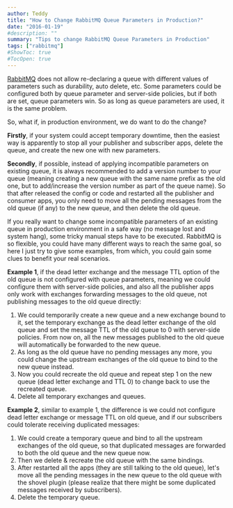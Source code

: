 ```yaml
---
author: Teddy
title: "How to Change RabbitMQ Queue Parameters in Production?"
date: "2016-01-19"
#description: ""
summary: "Tips to change RabbitMQ Queue Parameters in Production"
tags: ["rabbitmq"]
#ShowToc: true
#TocOpen: true
---
```


[RabbitMQ](http://www.rabbitmq.com/) does not allow re-declaring a queue with different values of parameters such as durability, auto delete, etc. Some parameters could be configured both by queue parameter and server-side policies, but if both are set, queue parameters win. So as long as queue parameters are used, it is the same problem.

So, what if, in production environment, we do want to do the change?

**Firstly**, if your system could accept temporary downtime, then the easiest way is apparently to stop all your publisher and subscriber apps, delete the queue, and create the new one with new parameters.

**Secondly**, if possible, instead of applying incompatible parameters on existing queue, it is always recommended to add a version number to your queue (meaning creating a new queue with the same name prefix as the old one, but to add/increase the version number as part of the queue name). So that after released the config or code and restarted all the publisher and consumer apps, you only need to move all the pending messages from the old queue (if any) to the new queue, and then delete the old queue.

If you really want to change some incompatible parameters of an existing queue in production environment in a safe way (no message lost and system hang), some tricky manual steps have to be executed. RabbitMQ is so flexible, you could have many different ways to reach the same goal, so here I just try to give some examples, from which, you could gain some clues to benefit your real scenarios.

**Example 1**, if the dead letter exchange and the message TTL option of the old queue is not configured with queue parameters, meaning we could configure them with server-side policies, and also all the publisher apps only work with exchanges forwarding messages to the old queue, not publishing messages to the old queue directly:

1. We could temporarily create a new queue and a new exchange bound to it, set the temporary exchange as the dead letter exchange of the old queue and set the message TTL of the old queue to 0 with server-side policies. From now on, all the new messages published to the old queue will automatically be forwarded to the new queue.
2. As long as the old queue have no pending messages any more, you could change the upstream exchanges of the old queue to bind to the new queue instead.
3. Now you could recreate the old queue and repeat step 1 on the new queue (dead letter exchange and TTL 0) to change back to use the recreated queue.
4. Delete all temporary exchanges and queues.

**Example 2**, similar to example 1, the difference is we could not configure dead letter exchange or message TTL on old queue, and if our subscribers could tolerate receiving duplicated messages:

1. We could create a temporary queue and bind to all the upstream exchanges of the old queue, so that duplicated messages are forwarded to both the old queue and the new queue now.
2. Then we delete & recreate the old queue with the same bindings.
3. After restarted all the apps (they are still talking to the old queue), let's move all the pending messages in the new queue to the old queue with the shovel plugin (please realize that there might be some duplicated messages received by subscribers).
4. Delete the temporary queue.
